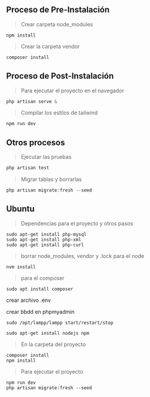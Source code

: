 ## Proceso de Pre-Instalación
>Crear carpeta node_modules
```
npm install 
``` 

>Crear la carpeta vendor
```php 
composer install 
```

## Proceso de Post-Instalación
> Para ejecutar el proyecto en el navegador
```php
php artisan serve &
```

> Compilar los estilos de tailwind
```php
npm run dev
```

## Otros procesos

> Ejecutar las pruebas
```php
php artisan test
```

> Migrar tablas y borrarlas

```php
php artisan migrate:fresh --seed

```
## Ubuntu
> Dependencias para el proyecto y otros pasos

```
sudo apt-get install php-mysql
sudo apt-get install php-xml
sudo apt-get install php-curl
```

>borrar node_modules, vendor y .lock 
 para el node

```
nvm install 
```

> para el composer
> 
```
sudo apt install composer
```

crear archivo .env

crear bbdd en phpmyadmin

```
sudo /opt/lampp/lampp start/restart/stop

sudo apt-get install nodejs npm
```

> En la carpeta del proyecto
```
composer install
npm install
```
> Para ejecutar el proyecto

```
npm run dev
php artisan migrate:fresh --seed
```
